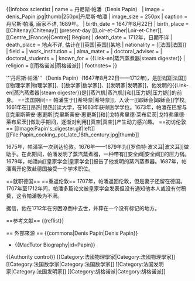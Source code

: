 {{Infobox scientist
| name = 丹尼斯·帕潘（Denis Papin）
| image = denis_Papin.jpg|thumb|250px|丹尼斯·帕潘
| image_size = 250px
| caption = 丹尼斯·帕潘, 画家不详, 1689年。
| birth_date = 1647年8月22日
| birth_place = [[Chitenay|Chitenay]] (present-day [[Loir-et-Cher|Loir-et-Cher]], [[Centre_(France)|Centre]] Région) 
| death_date = 1712年，日期不详
| death_place = 地点不详, 估计在[[英国|英国]]某地
| nationality = [[法国|法国]]  
| field = 
| work_institution = 
| alma_mater = 
| doctoral_adviser = 
| doctoral_students = 
| known_for  = {{Link-en|蒸汽蒸煮器|steam digester}}
| religion = [[雨格诺派|雨格诺派]]
| footnotes= }}

'''丹尼斯·帕潘'''（Denis Papin）(1647年8月22日——1712年)，是[[法国|法国]][[物理学家|物理学家]]、[[数学家|数学家]]、[[发明家|发明家]]，他发明的{{Link-en|蒸汽蒸煮器|steam digester}}是[[蒸汽机|蒸汽机]]和[[压力锅|压力锅]]的前身。
==法国期间==
帕潘生于[[希特奈|希特奈]]，入读一[[耶稣会|耶稣会]]学校。1661年在[[昂热|昂热]]读大学，在1663年获得医学学位。1673年，帕潘在巴黎与[[克里斯蒂安·惠更斯|克里斯蒂安·惠更斯]]和[[戈特弗里德·莱布尼茨|戈特弗里德·莱布尼茨]]做助手期间，逐渐对利用[[真空|真空]]产生动力感兴趣。
==初访伦敦==
[[Image:Papin's_digester.gif|left]]
[[File:Papin_cooking_pot_late_18th_century.jpg|thumb]]

1675年，帕潘第一次到达伦敦。1676年——1679年为[[罗伯特·波义耳|波义耳]]做助手。在此期间，帕潘发明了蒸汽蒸煮器，一种带有[[安全阀|安全阀]]的压力锅。1679年，帕潘向[[皇家学会|皇家学会]]报告了他发明的蒸汽蒸煮器。1687年，帕潘离开伦敦赴德国接受一个学术职位。

==就职德国==
==重返伦敦==
1707年，帕潘返回伦敦，但是妻子还留在德国。1707年至1712年间，帕潘多篇论文被皇家学会发表但没有通知他本人或没有付稿费，这令帕潘极为不满。

据信，他在1712年在穷困潦倒中去世，并葬在一个没有标记的地方。

==参考文献==
{{reflist}}

== 外部來源 ==
{{commons|Denis Papin|Denis Papin}}
* {{MacTutor Biography|id=Papin}}

{{Authority control}}
[[Category:法國物理學家|Category:法國物理學家]]
[[Category:法国数学家|Category:法国数学家]]
[[Category:法国发明家|Category:法国发明家]]
[[Category:胡格诺派|Category:胡格诺派]]